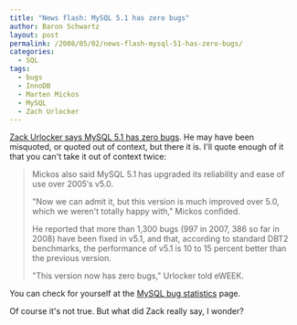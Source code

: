 ```yaml
---
title: "News flash: MySQL 5.1 has zero bugs"
author: Baron Schwartz
layout: post
permalink: /2008/05/02/news-flash-mysql-51-has-zero-bugs/
categories:
  - SQL
tags:
  - bugs
  - InnoDB
  - Marten Mickos
  - MySQL
  - Zach Urlocker
---
```

[Zack Urlocker says MySQL 5.1 has zero bugs][1]. He may have been misquoted, or quoted out of context, but there it is. I'll quote enough of it that you can't take it out of context twice:

<blockquote cite="http://www.eweek.com/c/a/Database/CEO-Calls-MySQLs-the-Ferrari-of-Databases/">
  <p>
    Mickos also said MySQL 5.1 has upgraded its reliability and ease of use over 2005&#8242;s v5.0.
  </p>
  
  <p>
    "Now we can admit it, but this version is much improved over 5.0, which we weren't totally happy with," Mickos confided.
  </p>
  
  <p>
    He reported that more than 1,300 bugs (997 in 2007, 386 so far in 2008) have been fixed in v5.1, and that, according to standard DBT2 benchmarks, the performance of v5.1 is 10 to 15 percent better than the previous version.
  </p>
  
  <p>
    "This version now has zero bugs," Urlocker told eWEEK.
  </p>
</blockquote>

You can check for yourself at the [MySQL bug statistics][2] page.

Of course it's not true. But what did Zack really say, I wonder?

 [1]: http://www.eweek.com/c/a/Database/CEO-Calls-MySQLs-the-Ferrari-of-Databases/
 [2]: http://bugs.mysql.com/bugstats.php
